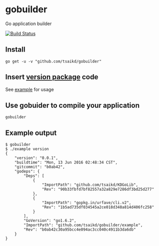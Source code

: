 # gobuilder
Go application builder

[![Build Status](https://travis-ci.org/tsaikd/gobuilder.svg?branch=master)](https://travis-ci.org/tsaikd/gobuilder)

## Install
```
go get -u -v "github.com/tsaikd/gobuilder"
```

## Insert [version package](https://github.com/tsaikd/KDGoLib/tree/master/version) code

See [example](example) for usage

## Use gobuider to compile your application
```
gobuilder
```

## Example output
```
$ gobuilder
$ ./example version
{
	"version": "0.0.1",
	"buildtime": "Mon, 13 Jun 2016 02:48:34 CST",
	"gitcommit": "b0ab42",
	"godeps": {
		"Deps": [
			{
				"ImportPath": "github.com/tsaikd/KDGoLib",
				"Rev": "90b33fbfd7bf82557a32a829e7286df3bd25d277"
			},
			{
				"ImportPath": "gopkg.in/urfave/cli.v2",
				"Rev": "1b5ad735df034545a2ce018d348a814d406fc258"
			}
		],
		"GoVersion": "go1.6.2",
		"ImportPath": "github.com/tsaikd/gobuilder/example",
		"Rev": "b0ab42c30a95bcc4e094ac3cc040c4911b3da6db"
	}
}
```
